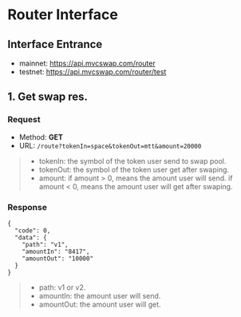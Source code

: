 # Router Interface 

## Interface Entrance 

- mainnet: https://api.mvcswap.com/router
- testnet: https://api.mvcswap.com/router/test

## 1. Get swap res.

### Request
- Method: **GET**
- URL: ```/route?tokenIn=space&tokenOut=mtt&amount=20000```

> * tokenIn: the symbol of the token user send to swap pool.
> * tokenOut: the symbol of the token user get after swaping.
> * amount: if amount > 0, means the amount user will send. if amount < 0, means the amount user will get after swaping.

### Response
```
{
  "code": 0,
  "data": {
    "path": "v1",
    "amountIn": "8417",
    "amountOut": "10000"
  }
}
```

> * path: v1 or v2.
> * amountIn: the amount user will send.
> * amountOut: the amount user will get.